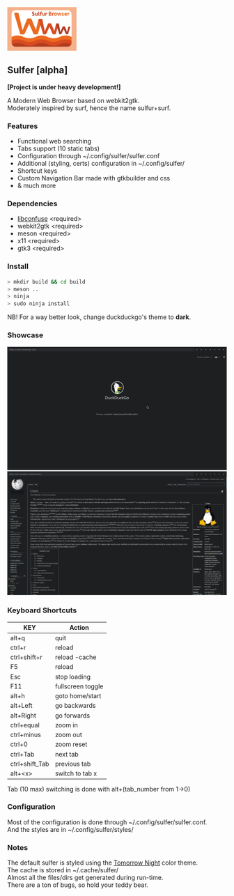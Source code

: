 <img src="res/logo/logo3.png" alt="Logo" height="100">

## Sulfer __[alpha]__
__[Project is under heavy development!]__

A Modern Web Browser based on webkit2gtk.\
Moderately inspired by surf, hence the name sulfur+surf.

### Features
* Functional web searching
* Tabs support (10 static tabs)
* Configuration through ~/.config/sulfer/sulfer.conf
* Additional (styling, certs) configuration in ~/.config/sulfer/
* Shortcut keys
* Custom Navigation Bar made with gtkbuilder and css
* & much more

### Dependencies
* <a href="https://github.com/libconfuse/libconfuse">libconfuse</a> \<required\>
* webkit2gtk \<required\>
* meson \<required\>
* x11 \<required\>
* gtk3 \<required\>

### Install
```sh
> mkdir build && cd build
> meson ..
> ninja
> sudo ninja install 
```
NB! For a way better look, change duckduckgo's theme to __dark__.

### Showcase
<img src="res/previews/start_sulfer.png">
<img src="res/previews/wiki_sulfer.png">

### Keyboard Shortcuts
| KEY            | Action           |
| ------         | -----            |
| alt+q          | quit             |
| ctrl+r         | reload           |
| ctrl+shift+r   | reload -cache    |
| F5             | reload           |
| Esc            | stop loading     |
| F11            | fullscreen toggle|
| alt+h          | goto home/start  |
| alt+Left       | go backwards     |
| alt+Right      | go forwards      |
| ctrl+equal     | zoom in          |
| ctrl+minus     | zoom out         |
| ctrl+0         | zoom reset       |
| ctrl+Tab       | next tab         |
| ctrl+shift_Tab | previous tab     |
| alt+\<x\>      | switch to tab x  |

Tab (10 max) switching is done with alt+(tab_number from 1->0)

### Configuration
Most of the configuration is done through ~/.config/sulfer/sulfer.conf.\
And the styles are in ~/.config/sulfer/styles/

### Notes
The default sulfer is styled using the <a href="https://github.com/ChrisKempson/Tomorrow-Theme">Tomorrow Night</a> color theme.\
The cache is stored in ~/.cache/sulfer/\
Almost all the files/dirs get generated during run-time.\
There are a ton of bugs, so hold your teddy bear.
